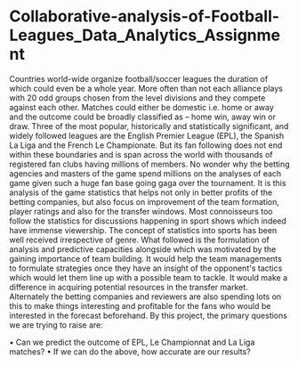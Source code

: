 # Collaborative-analysis-of-Football-Leagues_Data_Analytics_Assignment


Countries world-wide organize football/soccer leagues the duration of which could even be a whole year. More often than not each alliance plays with 20 odd groups chosen from the level divisions and they compete against each other. Matches could either be domestic i.e. home or away and the outcome could be broadly classified as – home win, away win or draw.
Three of the most popular, historically and statistically significant, and widely followed leagues are the English Premier League (EPL), the Spanish La Liga and the French Le Championate. But its fan following does not end within these boundaries and is span across the world with thousands of registered fan clubs having millions of members.
No wonder why the betting agencies and masters of the game spend millions on the analyses of each game given such a huge fan base going gaga over the tournament. It is this analysis of the game statistics that helps not only in better profits of the betting companies, but also focus on improvement of the team formation, player ratings and also for the transfer windows. Most connoisseurs too follow the statistics for discussions happening in sport shows which indeed have immense viewership.
The concept of statistics into sports has been well received irrespective of genre. What followed is the formulation of analysis and predictive capacities alongside which was motivated by the gaining importance of team building. It would help the team managements to formulate strategies once they have an insight of the opponent's tactics which would let them line up with a possible team to tackle. It would make a difference in acquiring potential resources in the transfer market. Alternately the betting companies and reviewers are also spending lots on this to make things interesting and profitable for the fans who would be interested in the forecast beforehand.
By this project, the primary questions we are trying to raise are:

•	Can we predict the outcome of EPL, Le Championnat and La Liga matches?
•	If we can do the above, how accurate are our results?
